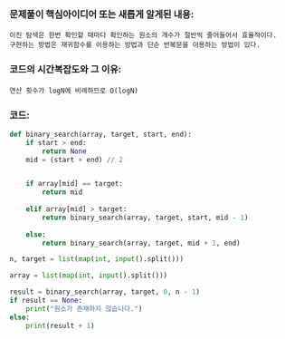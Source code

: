 ### 문제풀이 핵심아이디어 또는 새롭게 알게된 내용: 
    이진 탐색은 한번 확인할 때마다 확인하는 원소의 개수가 절반씩 줄어들어서 효율적이다. 
    구현하는 방법은 재귀함수를 이용하는 방법과 단순 반복문을 이용하는 방법이 있다.
    
### 코드의 시간복잡도와 그 이유:
    연산 횟수가 logN에 비례하므로 O(logN)


### 코드:
```python
def binary_search(array, target, start, end):
    if start > end:
        return None
    mid = (start + end) // 2


    if array[mid] == target:
        return mid
    
    elif array[mid] > target:
        return binary_search(array, target, start, mid - 1)
    
    else:
        return binary_search(array, target, mid + 1, end)

n, target = list(map(int, input().split()))

array = list(map(int, input().split()))

result = binary_search(array, target, 0, n - 1)
if result == None:
    print("원소가 존재하지 않습니다.")
else:
    print(result + 1)
```
